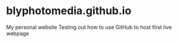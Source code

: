 # blyphotomedia.github.io
My personal website
Testing out how to use GitHub to host first live webpage
